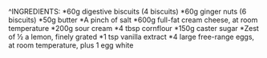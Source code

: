 ^INGREDIENTS:
*60g digestive biscuits (4 biscuits)
*60g ginger nuts (6 biscuits)
*50g butter
*A pinch of salt
*600g full-fat cream cheese, at room temperature
*200g sour cream
*4 tbsp cornflour
*150g caster sugar
*Zest of ½ a lemon, finely grated
*1 tsp vanilla extract
*4 large free-range eggs, at room temperature, plus 1 egg white